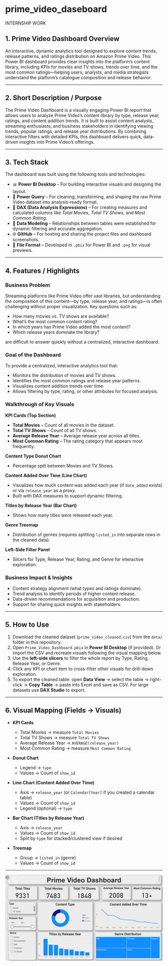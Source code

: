 # prime_video_daseboard
INTERNSHIP WORK

## 1. Prime Video Dashboard Overview
An interactive, dynamic analytics tool designed to explore content trends, release patterns, and ratings distribution on Amazon Prime Video. This Power BI dashboard provides clear insights into the platform’s content library, including KPIs for movies and TV shows, trends over time, and the most common ratings—helping users, analysts, and media strategists understand the platform’s catalogue composition and release behavior.

---

## 2. Short Description / Purpose
The Prime Video Dashboard is a visually engaging Power BI report that allows users to analyze Prime Video’s content library by type, release year, ratings, and content addition trends. It is built to assist content analysts, streaming enthusiasts, and business stakeholders in identifying viewing trends, popular ratings, and release year distributions. By combining interactive filters with detailed KPIs, this dashboard delivers quick, data-driven insights into Prime Video’s offerings.

---

## 3. Tech Stack
The dashboard was built using the following tools and technologies:  
- 📊 **Power BI Desktop** – For building interactive visuals and designing the layout.  
- 📂 **Power Query** – For cleaning, transforming, and shaping the raw Prime Video dataset into analysis-ready format.  
- 🧠 **DAX (Data Analysis Expressions)** – For creating measures and calculated columns like *Total Movies*, *Total TV Shows*, and *Most Common Rating*.  
- 📝 **Data Modeling** – Relationships between tables were established for dynamic filtering and accurate aggregation.  
- 🌐 **GitHub** – For hosting and sharing the project files and dashboard screenshots.  
- 📁 **File Format** – Developed in `.pbix` for Power BI and `.png` for visual previews.

---

## 4. Features / Highlights

### Business Problem
Streaming platforms like Prime Video offer vast libraries, but understanding the composition of this content—by type, release year, and ratings—is often challenging without proper visualization. Key questions such as:
- How many movies vs. TV shows are available?
- What’s the most common content rating?
- In which years has Prime Video added the most content?
- Which release years dominate the library?

are difficult to answer quickly without a centralized, interactive dashboard.

### Goal of the Dashboard
To provide a centralized, interactive analytics tool that:
- Monitors the distribution of movies and TV shows.
- Identifies the most common ratings and release year patterns.
- Visualizes content addition trends over time.
- Allows filtering by type, rating, or other attributes for focused analysis.

### Walkthrough of Key Visuals

**KPI Cards (Top Section)**
- **Total Movies** – Count of all movies in the dataset.  
- **Total TV Shows** – Count of all TV shows.  
- **Average Release Year** – Average release year across all titles.  
- **Most Common Rating** – The rating category that appears most frequently.

**Content Type Donut Chart**
- Percentage split between Movies and TV Shows.

**Content Added Over Time (Line Chart)**
- Visualizes how much content was added each year (if `date_added` exists) or via `release_year` as a proxy.
- Built with DAX measures to support dynamic filtering.

**Titles by Release Year (Bar Chart)**
- Shows how many titles were released each year.

**Genre Treemap**
- Distribution of genres (requires splitting `listed_in` into separate rows in the cleaned data).

**Left-Side Filter Panel**
- Slicers for Type, Release Year, Rating, and Genre for interactive exploration.

### Business Impact & Insights
- Content strategy alignment (what types and ratings dominate).  
- Trend analysis to identify periods of higher content release.  
- Data-driven recommendations for acquisition and production.  
- Support for sharing quick insights with stakeholders.

---

## 5. How to Use
1. Download the cleaned dataset (`prime_video_cleaned.csv`) from the `data/` folder in this repository.  
2. Open `Prime_Video_Dashboard.pbix` in **Power BI Desktop** (if provided). Or import the CSV and recreate visuals following the visual mapping below.  
3. Use the **left-side slicers** to filter the whole report by Type, Rating, Release Year, or Genre.  
4. Click any KPI or chart item to cross-filter other visuals for drill-down exploration.  
5. To export the cleaned table: open **Data View** → select the table → right-click → **Copy Table** → paste into Excel and save as CSV. For large datasets use **DAX Studio** to export.

---

## 6. Visual Mapping (Fields → Visuals)
- **KPI Cards**
  - Total Movies → measure `Total Movies`
  - Total TV Shows → measure `Total TV Shows`
  - Average Release Year → `AVERAGE(release_year)`
  - Most Common Rating → measure `Most Common Rating`

- **Donut Chart**
  - Legend → `type`
  - Values → Count of `show_id`

- **Line Chart (Content Added Over Time)**
  - Axis → `release_year` (or `Calendar[Year]` if you created a calendar table)
  - Values → Count of `show_id`
  - Legend (optional) → `type`

- **Bar Chart (Titles by Release Year)**
  - Axis → `release_year`
  - Values → Count of `show_id`
  - Split by `type` for stacked/clustered view if desired

- **Treemap**
  - Group → `listed_in` (genre)
  - Values → Count of `show_id`

---

![Prime Video Dashboard](https://github.com/vishnupratap027/prime_video_daseboard/blob/main/prime_video_daseboard.ss.png)

